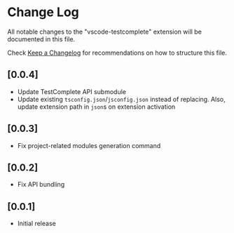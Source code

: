 # Change Log

All notable changes to the "vscode-testcomplete" extension will be documented in this file.

Check [Keep a Changelog](http://keepachangelog.com/) for recommendations on how to structure this file.

## [0.0.4]
- Update TestComplete API submodule
- Update existing `tsconfig.json`/`jsconfig.json` instead of replacing.
Also, update extension path in `json`s on extension activation

## [0.0.3]
- Fix project-related modules generation command

## [0.0.2]
- Fix API bundling

## [0.0.1]
- Initial release
